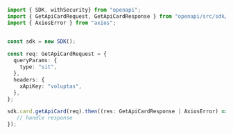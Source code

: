 <!-- Start SDK Example Usage -->
```typescript
import { SDK, withSecurity} from "openapi";
import { GetApiCardRequest, GetApiCardResponse } from "openapi/src/sdk/models/operations";
import { AxiosError } from "axios";


const sdk = new SDK();
    
const req: GetApiCardRequest = {
  queryParams: {
    type: "sit",
  },
  headers: {
    xApiKey: "voluptas",
  },
};

sdk.card.getApiCard(req).then((res: GetApiCardResponse | AxiosError) => {
   // handle response
});
```
<!-- End SDK Example Usage -->